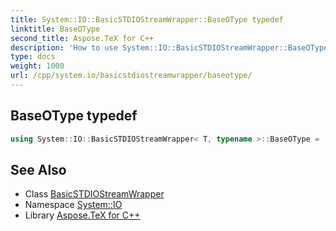 ```yaml
---
title: System::IO::BasicSTDIOStreamWrapper::BaseOType typedef
linktitle: BaseOType
second_title: Aspose.TeX for C++
description: 'How to use System::IO::BasicSTDIOStreamWrapper::BaseOType typedef of System::IO::BasicSTDIOStreamWrapper class in C++.'
type: docs
weight: 1000
url: /cpp/system.io/basicstdiostreamwrapper/baseotype/
---
```

## BaseOType typedef




```cpp
using System::IO::BasicSTDIOStreamWrapper< T, typename >::BaseOType =  BasicSTDOStreamWrapper<T>
```

## See Also

* Class [BasicSTDIOStreamWrapper](../)
* Namespace [System::IO](../../)
* Library [Aspose.TeX for C++](../../../)
